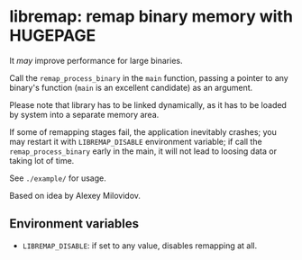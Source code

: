 # libremap: remap binary memory with HUGEPAGE #

It *may* improve performance for large binaries.

Call the `remap_process_binary` in the `main` function, passing a
pointer to any binary's function (`main` is an excellent candidate) as
an argument.

Please note that library has to be linked dynamically, as it has to be
loaded by system into a separate memory area.

If some of remapping stages fail, the application inevitably crashes;
you may restart it with `LIBREMAP_DISABLE` environment variable; if call the `remap_process_binary` early in the main, it will not lead to loosing data or taking lot of time.

See `./example/` for usage.

Based on idea by Alexey Milovidov.

## Environment variables ##

  * `LIBREMAP_DISABLE`: if set to any value, disables remapping at all.
